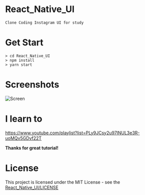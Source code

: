 # React_Native_UI
    Clone Coding Instagram UI for study
# Get Start
    > cd React_Native_UI
    > npm install
    > yarn start
# Screenshots
![Screen](https://user-images.githubusercontent.com/33346331/66418174-7bf37180-ea3c-11e9-93fe-639b80a9a0d8.jpg)
# I learn to
https://www.youtube.com/playlist?list=PLy9JCsy2u97lNUL3e3R-uoMQv5GDvf22T

<b>Thanks for great tutorial!</b>
# License
This project is licensed under the MIT License - see the [React_Native_UI/LICENSE](LICENSE)
